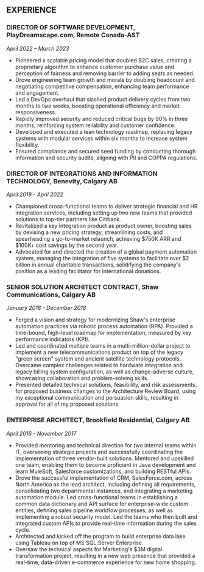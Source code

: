 ## EXPERIENCE

### DIRECTOR OF SOFTWARE DEVELOPMENT, PlayDreamscape.com, Remote Canada-AST

*April 2022 – March 2023*

- Pioneered a scalable pricing model that doubled B2C sales, creating a proprietary algorithm to enhance customer purchase value and perception of fairness and removing barrier to adding seats as needed.
- Drove engineering team growth and morale by doubling headcount and negotiating competitive compensation, enhancing team performance and engagement.
- Led a DevOps overhaul that slashed product delivery cycles from two months to two weeks, boosting operational efficiency and market responsiveness.
- Rapidly improved security and reduced critical bugs by 90% in three months, reinforcing system reliability and customer confidence.
- Developed and executed a lean technology roadmap, replacing legacy systems with modular services within six months to increase system flexibility.
- Ensured compliance and secured seed funding by conducting thorough information and security audits, aligning with PII and COPPA regulations.

### DIRECTOR OF INTEGRATIONS AND INFORMATION TECHNOLOGY, Benevity, Calgary AB

*April 2019 - April 2022*

- Championed cross-functional teams to deliver strategic financial and HR integration services, including setting up two new teams that provided solutions to top-tier partners like Citibank.
- Revitalized a key integration product as product owner, boosting sales by devising a new pricing strategy, streamlining costs, and spearheading a go-to-market relaunch, achieving $750K ARR and $100K+ cost savings by the second year.
- Advocated for and directed the creation of a global payment automation system, managing the integration of five systems to facilitate over $2 billion in annual charitable transactions, solidifying the company's position as a leading facilitator for international donations.

### SENIOR SOLUTION ARCHITECT CONTRACT, Shaw Communications, Calgary AB

*January 2018 - December 2018*

- Forged a vision and strategy for modernizing Shaw's enterprise automation practices via robotic process automation (RPA). Provided a time-bound, high-level roadmap for implementation, measured by key performance indicators (KPI).
- Led and coordinated multiple teams in a multi-million-dollar project to implement a new telecommunications product on top of the legacy "green screen" system and ancient satellite technology protocols. Overcame complex challenges related to hardware integration and legacy billing system configuration, as well as change-adverse culture, showcasing collaboration and problem-solving skills.
- Presented detailed technical solutions, feasibility, and risk assessments, for proposed business changes to the Architecture Review Board, using my exceptional communication and persuasion skills, resulting in approval for all of my proposed solutions.

### ENTERPRISE ARCHITECT, Brookfield Residential, Calgary AB

*April 2016 - November 2017*

- Provided mentoring and technical direction for two internal teams within IT, overseeing strategic projects and successfully coordinating the implementation of three vendor-built solutions. Mentored and upskilled one team, enabling them to become proficient in Java development and learn MuleSoft, Salesforce customizations, and building RESTful APIs.
- Drove the successful implementation of CRM, SalesForce.com, across North America as the lead architect, including defining all requirements, consolidating two departmental instances, and integrating a marketing automation module. Led cross-functional teams in establishing a common data dictionary and API surface for enterprise-wide custom entities, defining sales pipeline workflow processes, as well as implementing a robust security model. Led the teams who then built and integrated custom APIs to provide real-time information during the sales cycle.
- Architected and kicked off the program to build enterprise data lake using Tableau on top of MS SQL Server Enterprise.
- Oversaw the technical aspects for Marketing's $3M digital transformation project, resulting in a new web presence that provided a real-time, data-driven e-commerce experience for new home shopping.
